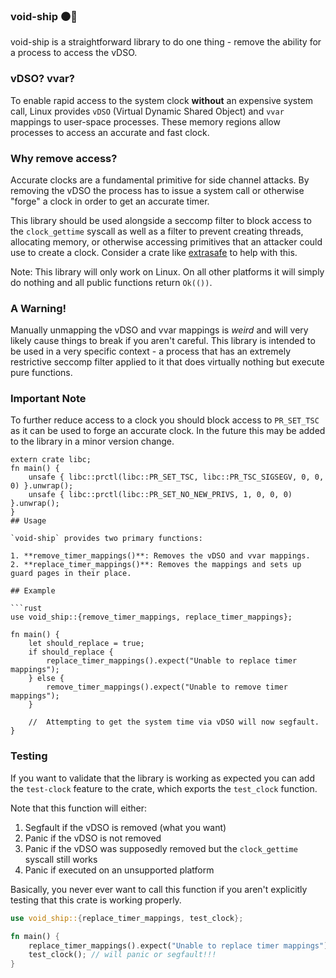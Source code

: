 ### void-ship ⚫🚀

void-ship is a straightforward library to do one thing - remove the ability for a process to access the vDSO.

### vDSO? vvar?

To enable rapid access to the system clock **without** an expensive system call, Linux provides `vDSO` (Virtual Dynamic
Shared Object) and `vvar` mappings to user-space processes. These memory regions allow processes to access an accurate
and fast clock.

### Why remove access?

Accurate clocks are a fundamental primitive for side channel attacks. By removing the vDSO the process has to issue
a system call or otherwise "forge" a clock in order to get an accurate timer.

This library should be used alongside a seccomp filter to block access to the `clock_gettime` syscall as well
as a filter to prevent creating threads, allocating memory, or otherwise accessing primitives that an attacker
could use to create a clock. Consider a crate like [extrasafe](https://crates.io/crates/extrasafe) to help with this.

Note: This library will only work on Linux. On all other platforms it will simply do nothing and all
public functions return `Ok(())`.

### A Warning!

Manually unmapping the vDSO and vvar mappings is *weird* and will very likely cause things to break if you aren't
careful.
This library is intended to be used in a very specific context - a process that has an extremely restrictive seccomp
filter
applied to it that does virtually nothing but execute pure functions.

### Important Note
To further reduce access to a clock you should block access to `PR_SET_TSC` as it can be used to forge an accurate clock. In the future this may be added to the library in a minor version change.
```
extern crate libc;
fn main() {
    unsafe { libc::prctl(libc::PR_SET_TSC, libc::PR_TSC_SIGSEGV, 0, 0, 0) }.unwrap();
    unsafe { libc::prctl(libc::PR_SET_NO_NEW_PRIVS, 1, 0, 0, 0) }.unwrap();
}
## Usage

`void-ship` provides two primary functions:

1. **remove_timer_mappings()**: Removes the vDSO and vvar mappings.
2. **replace_timer_mappings()**: Removes the mappings and sets up guard pages in their place.

## Example

```rust
use void_ship::{remove_timer_mappings, replace_timer_mappings};

fn main() {
    let should_replace = true;
    if should_replace {
        replace_timer_mappings().expect("Unable to replace timer mappings");
    } else {
        remove_timer_mappings().expect("Unable to remove timer mappings");
    }

    //  Attempting to get the system time via vDSO will now segfault.
}
```

### Testing

If you want to validate that the library is working as expected you can add the `test-clock` feature to the crate,
which exports the `test_clock` function.

Note that this function will either:

1. Segfault if the vDSO is removed (what you want)
2. Panic if the vDSO is not removed
3. Panic if the vDSO was supposedly removed but the `clock_gettime` syscall still works
4. Panic if executed on an unsupported platform

Basically, you never ever want to call this function if you aren't explicitly testing that this crate is
working properly.

```rust
use void_ship::{replace_timer_mappings, test_clock};

fn main() {
    replace_timer_mappings().expect("Unable to replace timer mappings");
    test_clock(); // will panic or segfault!!!
}
```

